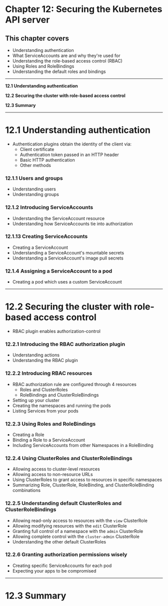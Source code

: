 # Chapter 12: Securing the Kubernetes API server

## This chapter covers

* Understanding authentication
* What ServiceAccounts are and why they're used for
* Understanding the role-based access control (RBAC)
* Using Roles and RoleBindings
* Understanding the default roles and bindings

---

**12.1 Understanding authentication**

**12.2 Securing the cluster with role-based access control**

**12.3 Summary**

---

# 12.1 Understanding authentication
* Authentication plugins obtain the identity of the client via:
  * Client certificate
  * Authentication token passed in an HTTP header
  * Basic HTTP authentication
  * Other methods



### 12.1.1 Users and groups
* Understanding users
* Understanding groups

### 12.1.2 Introducing ServiceAccounts
* Understanding the ServiceAccount resource
* Understanding how ServiceAccounts tie into authorization

### 12.1.13 Creating ServiceAccounts
* Creating a ServiceAccount
* Understanding a ServiceAccount's mountable secrets
* Understanding a ServiceAccount's image pull secrets

### 12.1.4 Assigning a ServiceAccount to a pod
* Creating a pod which uses a custom ServiceAccount

---

# 12.2 Securing the cluster with role-based access control
* RBAC plugin enables authorization-control

### 12.2.1 Introducing the RBAC authorization plugin
* Understanding actions
* Understanding the RBAC plugin

### 12.2.2 Introducing RBAC resources
* RBAC authorization rule are configured through 4 resources
  * Roles and ClusterRoles
  * RoleBindings and ClusterRoleBindings
* Setting up your cluster
* Creating the namespaces and running the pods
* Listing Services from your pods

### 12.2.3 Using Roles and RoleBindings
* Creating a Role
* Binding a Role to a ServiceAccount
* Including ServiceAccounts from other Namespaces in a RoleBinding

### 12.2.4 Using ClusterRoles and ClusterRoleBindings
* Allowing access to cluster-level resources
* Allowing access to non-resource URLs
* Using ClusterRoles to grant access to resources in specific namespaces
* Summarizing Role, ClusterRole, RoleBinding, and ClusterRoleBinding combinations

### 12.2.5 Understanding default ClusterRoles and ClusterRoleBindings
* Allowing read-only access to resources with the `view` ClusterRole
* Allowing modifying resources with the `edit` ClusterRole
* Granting full control of a namespace with the `admin` ClusterRole
* Allowing complete control with the `cluster-admin` ClusterRole
* Understanding the other default ClusterRoles

### 12.2.6 Granting authorization permissions wisely
* Creating specific ServiceAccounts for each pod
* Expecting your apps to be compromised

---

# 12.3 Summary
